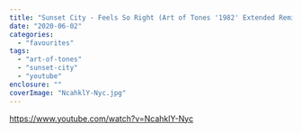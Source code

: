 ```yaml
---
title: "Sunset City - Feels So Right (Art of Tones '1982' Extended Remix)"
date: "2020-06-02"
categories: 
  - "favourites"
tags: 
  - "art-of-tones"
  - "sunset-city"
  - "youtube"
enclosure: ""
coverImage: "NcahklY-Nyc.jpg"
---
```


https://www.youtube.com/watch?v=NcahklY-Nyc
